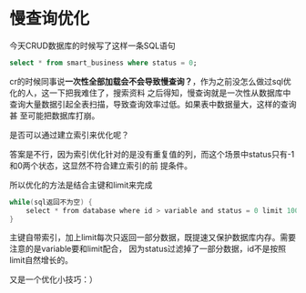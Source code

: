 # 慢查询优化

今天CRUD数据库的时候写了这样一条SQL语句

```sql
select * from smart_business where status = 0;
```

cr的时候同事说**一次性全部加载会不会导致慢查询？**，作为之前没怎么做过sql优化的人，这一下把我难住了，搜索资料
之后得知，慢查询就是一次性从数据库中查询大量数据引起全表扫描，导致查询效率过低。如果表中数据量大，这样的查询甚
至可能把数据库打崩。

是否可以通过建立索引来优化呢？

答案是不行，因为索引优化针对的是没有重复值的列，而这个场景中status只有-1和0两个状态，这显然不符合建立索引的前
提条件。

所以优化的方法是结合主键和limit来完成

```java
while(sql返回不为空) {
    select * from database where id > variable and status = 0 limit 100
}
```

主键自带索引，加上limit每次只返回一部分数据，既提速又保护数据库内存。需要注意的是variable要和limit配合，
因为status过滤掉了一部分数据，id不是按照limit自然增长的。

又是一个优化小技巧：）